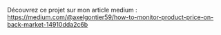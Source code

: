 Découvrez ce projet sur mon article medium :
https://medium.com/@axelgontier59/how-to-monitor-product-price-on-back-market-14910dda2c6b

